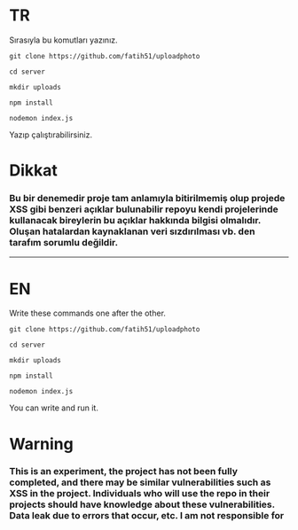 <h1>TR</h1>

Sırasıyla bu komutları yazınız.

`git clone https://github.com/fatih51/uploadphoto`

`cd server`

`mkdir uploads`

`npm install`

`nodemon index.js`

Yazıp çalıştırabilirsiniz.

<h1>Dikkat</h1>
<h3>Bu bir denemedir proje tam anlamıyla bitirilmemiş olup projede XSS gibi benzeri açıklar bulunabilir repoyu kendi projelerinde kullanacak bireylerin bu açıklar hakkında bilgisi olmalıdır. Oluşan hatalardan kaynaklanan veri sızdırılması vb. den tarafım sorumlu değildir.</h3>

------------------------------------------------------------------------------------------

<h1>EN</h1>

Write these commands one after the other.

`git clone https://github.com/fatih51/uploadphoto`

`cd server`

`mkdir uploads`

`npm install`

`nodemon index.js`

You can write and run it.

<h1>Warning</h1>
<h3>This is an experiment, the project has not been fully completed, and there may be similar vulnerabilities such as XSS in the project. Individuals who will use the repo in their projects should have knowledge about these vulnerabilities. Data leak due to errors that occur, etc. I am not responsible for </h3>
